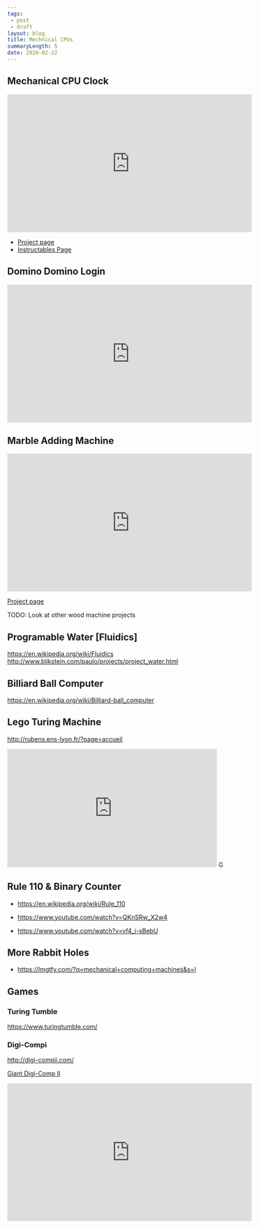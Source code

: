 ```yaml
---
tags:
 - post
 - draft
layout: blog
title: Mechnical CPUs
summaryLength: 5
date: 2020-02-22
---
```


## Mechanical CPU Clock


<iframe width="560" height="315" src="https://www.youtube-nocookie.com/embed/0H4LTOYpAM4" frameborder="0" allow="accelerometer; autoplay; encrypted-media; gyroscope; picture-in-picture" allowfullscreen></iframe>

* [Project page](http://www.elazary.com/index.php?option=com_content&view=article&id=46%3amechanical-cpu-clock&catid=10%3aclocks&Itemid=15)
* [Instructables Page](https://www.instructables.com/id/Mechanical-CPU-Clock/)


## Domino Domino Login

<iframe width="560" height="315" src="https://www.youtube-nocookie.com/embed/SudixyugiX4" frameborder="0" allow="accelerometer; autoplay; encrypted-media; gyroscope; picture-in-picture" allowfullscreen></iframe>


## Marble Adding Machine

<iframe width="560" height="315" src="https://www.youtube-nocookie.com/embed/GcDshWmhF4A" frameborder="0" allow="accelerometer; autoplay; encrypted-media; gyroscope; picture-in-picture" allowfullscreen></iframe>

[Project page](https://woodgears.ca/marbleadd/)

TODO: Look at other wood machine projects


## Programable Water [Fluidics]

https://en.wikipedia.org/wiki/Fluidics
http://www.blikstein.com/paulo/projects/project_water.html


## Billiard Ball Computer

https://en.wikipedia.org/wiki/Billiard-ball_computer


## Lego Turing Machine

http://rubens.ens-lyon.fr/?page=accueil

<iframe frameborder="0" width="480" height="270" src="https://www.dailymotion.com/embed/video/xrmfie" allowfullscreen allow="autoplay"></iframe>
G

## Rule 110 & Binary Counter

* https://en.wikipedia.org/wiki/Rule_110
* https://www.youtube.com/watch?v=QKnSRw_X2w4

* https://www.youtube.com/watch?v=vf4_i-sBebU

## More Rabbit Holes

* https://lmgtfy.com/?q=mechanical+computing+machines&s=l

## Games


### Turing Tumble

https://www.turingtumble.com/

### Digi-Compi

http://digi-compii.com/

[Giant Digi-Comp II](https://www.evilmadscientist.com/2011/a-video-introduction-to-the-digi-comp-ii/)

<iframe width="560" height="315" src="https://www.youtube-nocookie.com/embed/fLuvopVjAWg" frameborder="0" allow="accelerometer; autoplay; encrypted-media; gyroscope; picture-in-picture" allowfullscreen></iframe>
